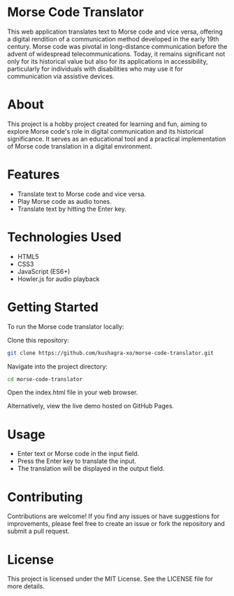 # Morse Code Translator

This web application translates text to Morse code and vice versa, offering a digital rendition of a communication method developed in the early 19th century. Morse code was pivotal in long-distance communication before the advent of widespread telecommunications. Today, it remains significant not only for its historical value but also for its applications in accessibility, particularly for individuals with disabilities who may use it for communication via assistive devices.

# About

This project is a hobby project created for learning and fun, aiming to explore Morse code's role in digital communication and its historical significance. It serves as an educational tool and a practical implementation of Morse code translation in a digital environment.

# Features

- Translate text to Morse code and vice versa.
- Play Morse code as audio tones.
- Translate text by hitting the Enter key.

# Technologies Used

- HTML5
- CSS3
- JavaScript (ES6+)
- Howler.js for audio playback

# Getting Started

To run the Morse code translator locally:

Clone this repository:

```bash
git clone https://github.com/kushagra-xo/morse-code-translator.git
```

Navigate into the project directory:
```bash
cd morse-code-translator
```

Open the index.html file in your web browser.

Alternatively, view the live demo hosted on GitHub Pages.
# Usage

- Enter text or Morse code in the input field.
- Press the Enter key to translate the input.
- The translation will be displayed in the output field.
# Contributing

Contributions are welcome! If you find any issues or have suggestions for improvements, please feel free to create an issue or fork the repository and submit a pull request.

# License
This project is licensed under the MIT License. See the LICENSE file for more details.
